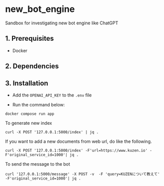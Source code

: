 # new_bot_engine
Sandbox for investigating new bot engine like ChatGPT

## 1. Prerequisites

- Docker

## 2. Dependencies

## 3. Installation

- Add the `OPENAI_API_KEY` to the `.env` file

- Run the command below:

```
docker compose run app
```

To generate new index
```
curl -X POST '127.0.0.1:5000/index' | jq .
```
If you want to add a new documents from web url, do like the following.
```
curl -X POST '127.0.0.1:5000/index' -F'url=https://www.kuzen.io' -F'original_service_id=1000'| jq .
```

To send the message to the bot
```
curl '127.0.0.1:5000/message' -X POST -v  -F 'query=KUZENについて教えて' -F'original_service_id=1000'| jq .
```
